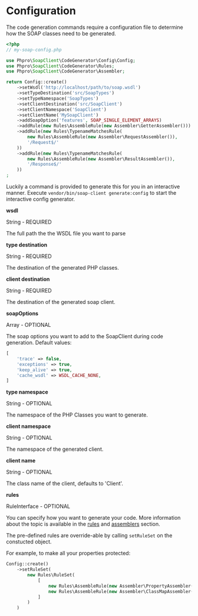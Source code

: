 # Configuration

The code generation commands require a configuration file to determine how the SOAP classes need to be generated.

```php
<?php
// my-soap-config.php

use Phpro\SoapClient\CodeGenerator\Config\Config;
use Phpro\SoapClient\CodeGenerator\Rules;
use Phpro\SoapClient\CodeGenerator\Assembler;

return Config::create()
    ->setWsdl('http://localhost/path/to/soap.wsdl')
    ->setTypeDestination('src/SoapTypes')
    ->setTypeNamespace('SoapTypes')
    ->setClientDestination('src/SoapClient')
    ->setClientNamespace('SoapClient')
    ->setClientName('MySoapClient')
    ->addSoapOption('features', SOAP_SINGLE_ELEMENT_ARRAYS)
    ->addRule(new Rules\AssembleRule(new Assembler\GetterAssembler()))
    ->addRule(new Rules\TypenameMatchesRule(
        new Rules\AssembleRule(new Assembler\RequestAssembler()),
        '/Request$/'
    ))
    ->addRule(new Rules\TypenameMatchesRule(
        new Rules\AssembleRule(new Assembler\ResultAssembler()),
        '/Response$/'
    ))
;
```

Luckily a command is provided to generate this for you in an interactive manner.
Execute `vendor/bin/soap-client generate:config` to start the interactive config generator.

**wsdl**

String - REQUIRED

The full path the the WSDL file you want to parse


**type destination**

String - REQUIRED

The destination of the generated PHP classes. 

**client destination**

String - REQUIRED

The destination of the generated soap client. 


**soapOptions**

Array - OPTIONAL

The soap options you want to add to the SoapClient during code generation.
Default values:


```php
[
    'trace' => false,
    'exceptions' => true,
    'keep_alive' => true,
    'cache_wsdl' => WSDL_CACHE_NONE,
]
```


**type namespace**

String - OPTIONAL

The namespace of the PHP Classes you want to generate.


**client namespace**

String - OPTIONAL

The namespace of the generated client.

**client name**

String - OPTIONAL

The class name of the client, defaults to 'Client'.

**rules**

RuleInterface - OPTIONAL

You can specify how you want to generate your code.
More information about the topic is available in the [rules](rules.md) and [assemblers](assemblers.md) section.

The pre-defined rules are override-able by calling `setRuleSet` on the constucted object.

For example, to make all your properties protected:
```php
Config::create()
    ->setRuleSet(
        new Rules\RuleSet(
            [
                new Rules\AssembleRule(new Assembler\PropertyAssembler(PropertyGenerator::VISIBILITY_PROTECTED)),
                new Rules\AssembleRule(new Assembler\ClassMapAssembler()),
            ]
        )
    )
```